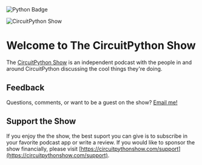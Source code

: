 <img src="https://badgen.net/badge/python/python/black?icon=github" alt="Python Badge"/>

![CircuitPython Show](https://pbs.twimg.com/profile_banners/1479807513356816384/1642187815/1500x500)


# Welcome to The CircuitPython Show

The [CircuitPython Show](https://cpshow.xyz) is an independent podcast with the people in and around CircuitPython discussing the cool things they're doing.

## Feedback
Questions, comments, or want to be a guest on the show?  <a href="mailto:abc@example.com?subject=Query&body=The_Circuit_Python_Show">Email me!</a>

## Support the Show
If you enjoy the the show, the best suport you can give is to subscribe in your favorite podcast app or write a review.  If you would like to sponsor the show financially, please visit [https://circuitpythonshow.com/support](https://circuitpythonshow.com/support).

